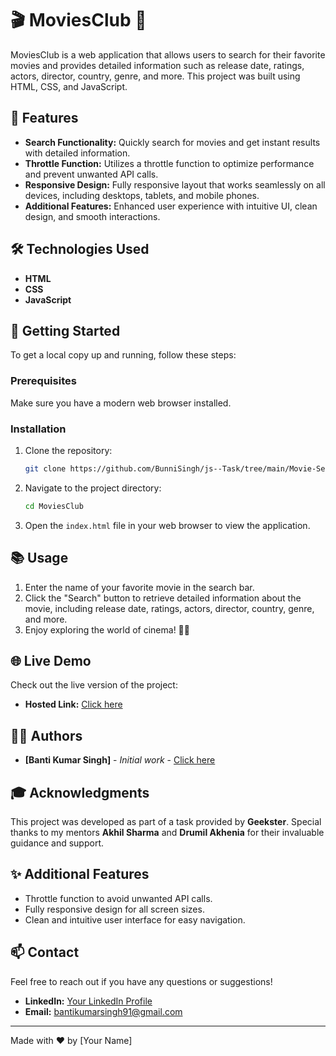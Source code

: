 # 🎬 MoviesClub 🍿

MoviesClub is a web application that allows users to search for their favorite movies and provides detailed information such as release date, ratings, actors, director, country, genre, and more. This project was built using HTML, CSS, and JavaScript.

## 🚀 Features

- **Search Functionality:** Quickly search for movies and get instant results with detailed information.
- **Throttle Function:** Utilizes a throttle function to optimize performance and prevent unwanted API calls.
- **Responsive Design:** Fully responsive layout that works seamlessly on all devices, including desktops, tablets, and mobile phones.
- **Additional Features:** Enhanced user experience with intuitive UI, clean design, and smooth interactions.

## 🛠️ Technologies Used

- **HTML**
- **CSS**
- **JavaScript**

## 🌟 Getting Started

To get a local copy up and running, follow these steps:

### Prerequisites

Make sure you have a modern web browser installed.

### Installation

1. Clone the repository:
    ```bash
    git clone https://github.com/BunniSingh/js--Task/tree/main/Movie-Search
    ```
2. Navigate to the project directory:
    ```bash
    cd MoviesClub
    ```
3. Open the `index.html` file in your web browser to view the application.

## 📚 Usage

1. Enter the name of your favorite movie in the search bar.
2. Click the "Search" button to retrieve detailed information about the movie, including release date, ratings, actors, director, country, genre, and more.
3. Enjoy exploring the world of cinema! 🎥✨

## 🌐 Live Demo

Check out the live version of the project:
- **Hosted Link:**  [Click here](https://bunny-js-task.netlify.app/movie-search/)

## 🧑‍💻 Authors

- **[Banti Kumar Singh]** - *Initial work* - [Click here](https://github.com/BunniSingh)

## 🎓 Acknowledgments

This project was developed as part of a task provided by **Geekster**. Special thanks to my mentors **Akhil Sharma** and **Drumil Akhenia** for their invaluable guidance and support.


## ✨ Additional Features

- Throttle function to avoid unwanted API calls.
- Fully responsive design for all screen sizes.
- Clean and intuitive user interface for easy navigation.

## 📫 Contact

Feel free to reach out if you have any questions or suggestions!
- **LinkedIn:** [Your LinkedIn Profile](https://www.linkedin.com/in/banti-kr-singh/)
- **Email:** bantikumarsingh91@gmail.com

---

Made with ❤️ by [Your Name]
